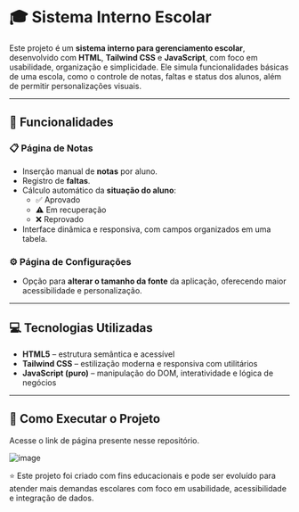 # 🎓 Sistema Interno Escolar

Este projeto é um **sistema interno para gerenciamento escolar**, desenvolvido com **HTML**, **Tailwind CSS** e **JavaScript**, com foco em usabilidade, organização e simplicidade. Ele simula funcionalidades básicas de uma escola, como o controle de notas, faltas e status dos alunos, além de permitir personalizações visuais.

---

## 🧩 Funcionalidades

### 📋 Página de Notas
- Inserção manual de **notas** por aluno.
- Registro de **faltas**.
- Cálculo automático da **situação do aluno**:
  - ✅ Aprovado
  - ⚠️ Em recuperação
  - ❌ Reprovado
- Interface dinâmica e responsiva, com campos organizados em uma tabela.

### ⚙️ Página de Configurações
- Opção para **alterar o tamanho da fonte** da aplicação, oferecendo maior acessibilidade e personalização.

---

## 💻 Tecnologias Utilizadas

- **HTML5** – estrutura semântica e acessível  
- **Tailwind CSS** – estilização moderna e responsiva com utilitários  
- **JavaScript (puro)** – manipulação do DOM, interatividade e lógica de negócios  

---

## 🚀 Como Executar o Projeto

Acesse o link de página presente nesse repositório.


![image](https://github.com/user-attachments/assets/52e3bb8b-37d0-4292-aa7d-3e7fe988f1a7)

⭐ Este projeto foi criado com fins educacionais e pode ser evoluído para atender mais demandas escolares com foco em usabilidade, acessibilidade e integração de dados.
